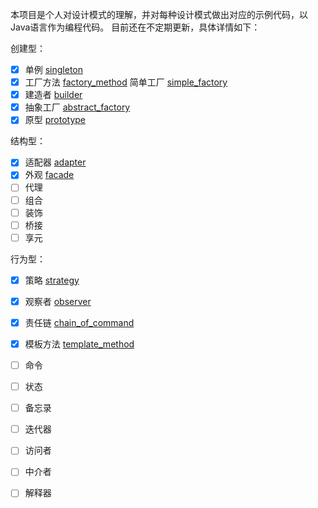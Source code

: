 本项目是个人对设计模式的理解，并对每种设计模式做出对应的示例代码，以Java语言作为编程代码。
目前还在不定期更新，具体详情如下：

创建型：
- [x] 单例 [singleton](singleton)
- [x] 工厂方法 [factory_method](factory_method) 简单工厂 [simple_factory](simple_factory)
- [x] 建造者 [builder](builder)
- [x] 抽象工厂 [abstract_factory](abstract_factory)
- [x] 原型 [prototype](prototype)

结构型：
- [x] 适配器 [adapter](adapter)
- [x] 外观 [facade](facade)
- [ ] 代理
- [ ] 组合
- [ ] 装饰
- [ ] 桥接
- [ ] 享元

行为型：
- [x] 策略 [strategy](strategy)
- [x] 观察者 [observer](observer)
- [x] 责任链 [chain_of_command](chain_of_command)
- [x] 模板方法 [template_method](template_method)
- [ ] 命令
- [ ] 状态
- [ ] 备忘录
- [ ] 迭代器
- [ ] 访问者
- [ ] 中介者
- [ ] 解释器
    